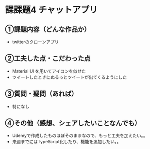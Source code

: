 # 課課題4 チャットアプリ

## ①課題内容（どんな作品か）
- twitterのクローンアプリ

## ②工夫した点・こだわった点
- Material UI を用いてアイコンを似せた
- ツイートしたときにぬるっとツイートが出てくるようにした

## ③質問・疑問（あれば）
- 特になし

## ④その他（感想、シェアしたいことなんでも）
- Udemyで作成したものほぼそのままなので、もっと工夫を加えたい。。
- 来週までにはTypeScript化したり、機能を追加したい。。

